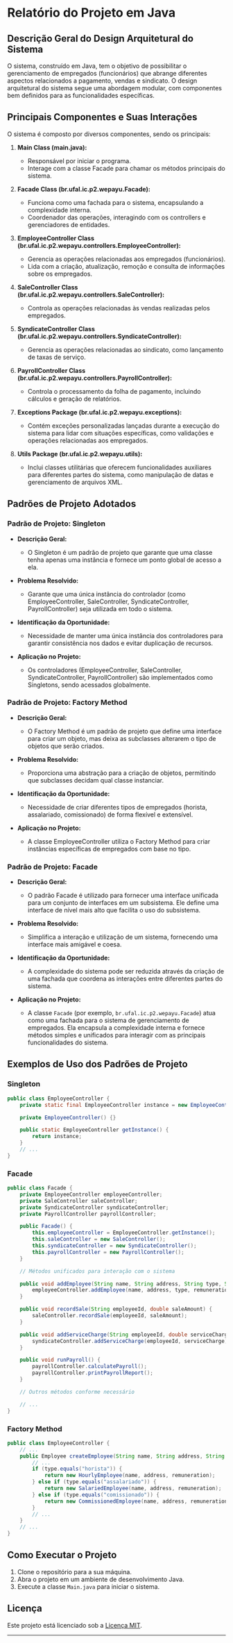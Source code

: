 # Relatório do Projeto em Java

## Descrição Geral do Design Arquitetural do Sistema

O sistema, construído em Java, tem o objetivo de possibilitar o gerenciamento de empregados (funcionários) que abrange diferentes aspectos relacionados a pagamento, vendas e sindicato. O design arquitetural do sistema segue uma abordagem modular, com componentes bem definidos para as funcionalidades específicas.

## Principais Componentes e Suas Interações

O sistema é composto por diversos componentes, sendo os principais:

1. **Main Class (main.java):**
   - Responsável por iniciar o programa.
   - Interage com a classe Facade para chamar os métodos principais do sistema.
   
2. **Facade Class (br.ufal.ic.p2.wepayu.Facade):**
   - Funciona como uma fachada para o sistema, encapsulando a complexidade interna.
   - Coordenador das operações, interagindo com os controllers e gerenciadores de entidades.
   
3. **EmployeeController Class (br.ufal.ic.p2.wepayu.controllers.EmployeeController):**
   - Gerencia as operações relacionadas aos empregados (funcionários).
   - Lida com a criação, atualização, remoção e consulta de informações sobre os empregados.
   
4. **SaleController Class (br.ufal.ic.p2.wepayu.controllers.SaleController):**
   - Controla as operações relacionadas às vendas realizadas pelos empregados.

5. **SyndicateController Class (br.ufal.ic.p2.wepayu.controllers.SyndicateController):**
   - Gerencia as operações relacionadas ao sindicato, como lançamento de taxas de serviço.

6. **PayrollController Class (br.ufal.ic.p2.wepayu.controllers.PayrollController):**
   - Controla o processamento da folha de pagamento, incluindo cálculos e geração de relatórios.

7. **Exceptions Package (br.ufal.ic.p2.wepayu.exceptions):**
   - Contém exceções personalizadas lançadas durante a execução do sistema para lidar com situações específicas, como validações e operações relacionadas aos empregados.

8. **Utils Package (br.ufal.ic.p2.wepayu.utils):**
   - Inclui classes utilitárias que oferecem funcionalidades auxiliares para diferentes partes do sistema, como manipulação de datas e gerenciamento de arquivos XML.

## Padrões de Projeto Adotados

### Padrão de Projeto: Singleton

- **Descrição Geral:**
  - O Singleton é um padrão de projeto que garante que uma classe tenha apenas uma instância e fornece um ponto global de acesso a ela.

- **Problema Resolvido:**
  - Garante que uma única instância do controlador (como EmployeeController, SaleController, SyndicateController, PayrollController) seja utilizada em todo o sistema.

- **Identificação da Oportunidade:**
  - Necessidade de manter uma única instância dos controladores para garantir consistência nos dados e evitar duplicação de recursos.

- **Aplicação no Projeto:**
  - Os controladores (EmployeeController, SaleController, SyndicateController, PayrollController) são implementados como Singletons, sendo acessados globalmente.

### Padrão de Projeto: Factory Method

- **Descrição Geral:**
  - O Factory Method é um padrão de projeto que define uma interface para criar um objeto, mas deixa as subclasses alterarem o tipo de objetos que serão criados.

- **Problema Resolvido:**
  - Proporciona uma abstração para a criação de objetos, permitindo que subclasses decidam qual classe instanciar.

- **Identificação da Oportunidade:**
  - Necessidade de criar diferentes tipos de empregados (horista, assalariado, comissionado) de forma flexível e extensível.

- **Aplicação no Projeto:**
  - A classe EmployeeController utiliza o Factory Method para criar instâncias específicas de empregados com base no tipo.


### Padrão de Projeto: Facade

- **Descrição Geral:**
  - O padrão Facade é utilizado para fornecer uma interface unificada para um conjunto de interfaces em um subsistema. Ele define uma interface de nível mais alto que facilita o uso do subsistema.

- **Problema Resolvido:**
  - Simplifica a interação e utilização de um sistema, fornecendo uma interface mais amigável e coesa.

- **Identificação da Oportunidade:**
  - A complexidade do sistema pode ser reduzida através da criação de uma fachada que coordena as interações entre diferentes partes do sistema.

- **Aplicação no Projeto:**
  - A classe `Facade` (por exemplo, `br.ufal.ic.p2.wepayu.Facade`) atua como uma fachada para o sistema de gerenciamento de empregados. Ela encapsula a complexidade interna e fornece métodos simples e unificados para interagir com as principais funcionalidades do sistema.

## Exemplos de Uso dos Padrões de Projeto

### Singleton

```java
public class EmployeeController {
    private static final EmployeeController instance = new EmployeeController();

    private EmployeeController() {}

    public static EmployeeController getInstance() {
        return instance;
    }
    // ...
}
```

### Facade

```java
public class Facade {
    private EmployeeController employeeController;
    private SaleController saleController;
    private SyndicateController syndicateController;
    private PayrollController payrollController;

    public Facade() {
        this.employeeController = EmployeeController.getInstance();
        this.saleController = new SaleController();
        this.syndicateController = new SyndicateController();
        this.payrollController = new PayrollController();
    }

    // Métodos unificados para interação com o sistema

    public void addEmployee(String name, String address, String type, String remuneration, String commission) {
        employeeController.addEmployee(name, address, type, remuneration, commission);
    }

    public void recordSale(String employeeId, double saleAmount) {
        saleController.recordSale(employeeId, saleAmount);
    }

    public void addServiceCharge(String employeeId, double serviceCharge) {
        syndicateController.addServiceCharge(employeeId, serviceCharge);
    }

    public void runPayroll() {
        payrollController.calculatePayroll();
        payrollController.printPayrollReport();
    }

    // Outros métodos conforme necessário

    // ...
}
```

### Factory Method

```java
public class EmployeeController {
    // ...
    public Employee createEmployee(String name, String address, String type, String remuneration, String commission) {
        // ...
        if (type.equals("horista")) {
            return new HourlyEmployee(name, address, remuneration);
        } else if (type.equals("assalariado")) {
            return new SalariedEmployee(name, address, remuneration);
        } else if (type.equals("comissionado")) {
            return new CommissionedEmployee(name, address, remuneration, commission);
        }
        // ...
    }
    // ...
}
```

## Como Executar o Projeto

1. Clone o repositório para a sua máquina.
2. Abra o projeto em um ambiente de desenvolvimento Java.
3. Execute a classe `Main.java` para iniciar o sistema.

## Licença

Este projeto está licenciado sob a [Licença MIT](LICENSE).

---
